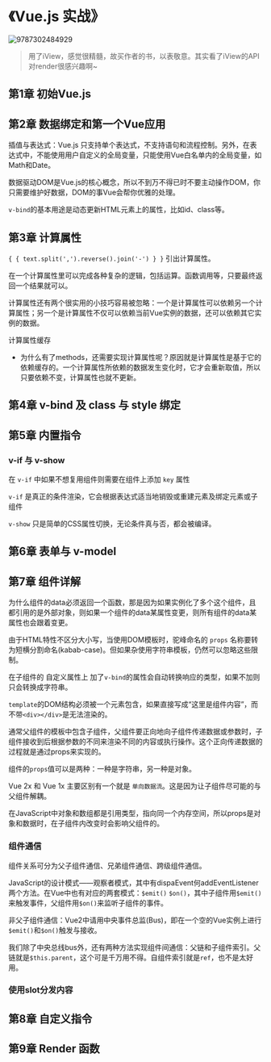 # 《Vue.js 实战》

![9787302484929](/books/9787302484929.jpg)

> 用了iView，感觉很精髓，故买作者的书，以表敬意。其实看了iView的API对render很感兴趣啊~

## 第1章 初始Vue.js

## 第2章 数据绑定和第一个Vue应用

插值与表达式：Vue.js 只支持单个表达式，不支持语句和流程控制。另外，在表达式中，不能使用用户自定义的全局变量，只能使用Vue白名单内的全局变量，如Math和Date。

数据驱动DOM是Vue.js的核心概念，所以不到万不得已时不要主动操作DOM，你只需要维护好数据，DOM的事Vue会帮你优雅的处理。

`v-bind`的基本用途是动态更新HTML元素上的属性，比如id、class等。

## 第3章 计算属性

`{ { text.split(',').reverse().join('-') } }` 引出计算属性。

在一个计算属性里可以完成各种复杂的逻辑，包括运算。函数调用等，只要最终返回一个结果就可以。

计算属性还有两个很实用的小技巧容易被忽略：一个是计算属性可以依赖另一个计算属性；另一个是计算属性不仅可以依赖当前Vue实例的数据，还可以依赖其它实例的数据。

计算属性缓存

* 为什么有了methods，还需要实现计算属性呢？原因就是计算属性是基于它的依赖缓存的。一个计算属性所依赖的数据发生变化时，它才会重新取值，所以只要依赖不变，计算属性也就不更新。

## 第4章 v-bind 及 class 与 style 绑定

## 第5章 内置指令

### v-if 与 v-show

在 `v-if` 中如果不想复用组件则需要在组件上添加 `key` 属性

`v-if` 是真正的条件渲染，它会根据表达式适当地销毁或重建元素及绑定元素或子组件

`v-show` 只是简单的CSS属性切换，无论条件真与否，都会被编译。

## 第6章 表单与 v-model

## 第7章 组件详解

为什么组件的data必须返回一个函数，那是因为如果实例化了多个这个组件，且都引用的是外部对象，则如果一个组件的data某属性变更，则所有组件的data某属性也会跟着变更。

由于HTML特性不区分大小写，当使用DOM模板时，驼峰命名的 `props` 名称要转为短横分割命名(kabab-case)。但如果杂使用字符串模板，仍然可以忽略这些限制。

在子组件的 自定义属性上 加了`v-bind`的属性会自动转换响应的类型，如果不加则只会转换成字符串。

`template`的DOM结构必须被一个元素包含，如果直接写成“这里是组件内容”，而不带`<div></div>`是无法渲染的。

通常父组件的模板中包含子组件，父组件要正向地向子组件传递数据或参数时，子组件接收到后根据参数的不同来渲染不同的内容或执行操作。这个正向传递数据的过程就是通过props来实现的。

组件的`props`值可以是两种：一种是字符串，另一种是对象。

Vue 2x 和 Vue 1x 主要区别有一个就是 `单向数据流`。这是因为让子组件尽可能的与父组件解耦。

在JavaScript中对象和数组都是引用类型，指向同一个内存空间，所以props是对象和数据时，在子组件内改变时会影响父组件的。

### 组件通信

组件关系可分为父子组件通信、兄弟组件通信、跨级组件通信。

JavaScript的设计模式——观察者模式，其中有dispaEvent何addEventListener两个方法。在Vue中也有对应的两套模式：`$emit()` `$on()`，其中子组件用`$emit()`来触发事件，父组件用`$on()`来监听子组件的事件。

非父子组件通信：Vue2中请用中央事件总监(Bus)，即在一个空的Vue实例上进行`$emit()`和`$on()`触发与接收。

我们除了中央总线bus外，还有两种方法实现组件间通信：父链和子组件索引。父链就是`$this.parent`，这个可是千万用不得。自组件索引就是`ref`，也不是太好用。

### 使用slot分发内容


## 第8章 自定义指令

## 第9章 Render 函数
